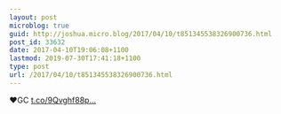 ```yaml
---
layout: post
microblog: true
guid: http://joshua.micro.blog/2017/04/10/t851345538326900736.html
post_id: 33632
date: 2017-04-10T19:06:08+1100
lastmod: 2019-07-30T17:41:18+1100
type: post
url: /2017/04/10/t851345538326900736.html
---
```

♥️GC [t.co/9Qvghf88p...](https://t.co/9Qvghf88pi)
